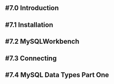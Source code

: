 ## #7.0 Introduction 

## #7.1 Installation

## #7.2 MySQLWorkbench

## #7.3 Connecting

## #7.4 MySQL Data Types Part One
